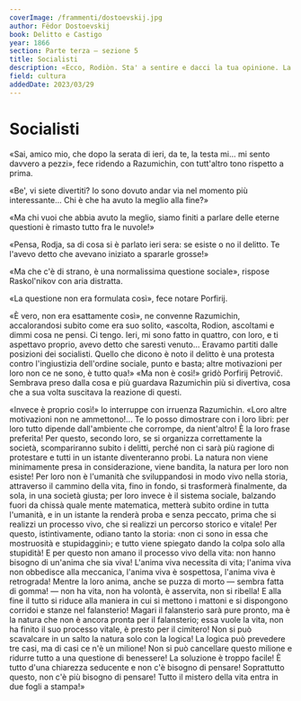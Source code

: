 ```yaml
---
coverImage: /frammenti/dostoevskij.jpg
author: Fëdor Dostoevskij
book: Delitto e Castigo
year: 1866
section: Parte terza — sezione 5
title: Socialisti
description: «Ecco, Rodiòn. Sta' a sentire e dacci la tua opinione. La voglio. Ieri mi son fatto in quattro con loro, aspettandoti; avevo detto che saresti venuto... Eravamo partiti dalla concezione dei socialisti.
field: cultura
addedDate: 2023/03/29
---
```


# Socialisti

«Sai, amico mio, che dopo la serata di ieri, da te, la testa mi... mi sento davvero a pezzi», fece ridendo a Razumichin, con tutt'altro tono rispetto a prima.

«Be', vi siete divertiti? Io sono dovuto andar via nel momento più interessante... Chi è che ha avuto la meglio alla fine?»

«Ma chi vuoi che abbia avuto la meglio, siamo finiti a parlare delle eterne questioni è rimasto tutto fra le nuvole!»

«Pensa, Rodja, sa di cosa si è parlato ieri sera: se esiste o no il delitto. Te l'avevo detto che avevano iniziato a spararle grosse!»

«Ma che c'è di strano, è una normalissima questione sociale», rispose Raskol'nikov con aria distratta.

«La questione non era formulata così», fece notare Porfirij.

«È vero, non era esattamente così», ne convenne Razumichin, accalorandosi subito come era suo solito, «ascolta, Rodion, ascoltami e dimmi cosa ne pensi. Ci tengo. Ieri, mi sono fatto in quattro, con loro, e ti aspettavo proprio, avevo detto che saresti venuto... Eravamo partiti dalle posizioni dei socialisti. Quello che dicono è noto il delitto è una protesta contro l'ingiustizia dell'ordine sociale, punto e basta; altre motivazioni per loro non ce ne sono, è tutto qua!» «Ma non è così!» gridò Porfirij Petroviĉ. Sembrava preso dalla cosa e più guardava Razumichin più si divertiva, cosa che a sua volta suscitava la reazione di questi.

«Invece è proprio così!» lo interruppe con irruenza Razumichin. «Loro altre motivazioni non ne ammettono!... Te lo posso dimostrare con i loro libri: per loro tutto dipende dall'ambiente che corrompe, da nient'altro! È la loro frase preferita! Per questo, secondo loro, se si organizza correttamente la società, scompariranno subito i delitti, perché non ci sarà più ragione di protestare e tutti in un istante diventeranno probi. La natura non viene minimamente presa in considerazione, viene bandita, la natura per loro non esiste! Per loro non è l'umanità che sviluppandosi in modo vivo nella storia, attraverso il cammino della vita, fino in fondo, si trasformerà finalmente, da sola, in una società giusta; per loro invece è il sistema sociale, balzando fuori da chissà quale mente matematica, metterà subito ordine in tutta l'umanità, e in un istante la renderà proba e senza peccato, prima che si realizzi un processo vivo, che si realizzi un percorso storico e vitale! Per questo, istintivamente, odiano tanto la storia: ‹non ci sono in essa che mostruosità e stupidaggini›; e tutto viene spiegato dando la colpa solo alla stupidità! E per questo non amano il processo vivo della vita: non hanno bisogno di un'anima che sia viva! L'anima viva necessita di vita; l'anima viva non obbedisce alla meccanica, l'anima viva è sospettosa, l'anima viva è retrograda! Mentre la loro anima, anche se puzza di morto — sembra fatta di gomma! — non ha vita, non ha volontà, è asservita, non si ribella! E alla fine il tutto si riduce alla maniera in cui si mettono i mattoni e si dispongono corridoi e stanze nel falansterio! Magari il falansterio sarà pure pronto, ma è la natura che non è ancora pronta per il falansterio; essa vuole la vita, non ha finito il suo processo vitale, è presto per il cimitero! Non si può scavalcare in un salto la natura solo con la logica! La logica può prevedere tre casi, ma di casi ce n'è un milione! Non si può cancellare questo milione e ridurre tutto a una questione di benessere! La soluzione è troppo facile! È tutto d'una chiarezza seducente e non c'è bisogno di pensare! Soprattutto questo, non c'è più bisogno di pensare! Tutto il mistero della vita entra in due fogli a stampa!»
